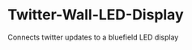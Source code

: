 Twitter-Wall-LED-Display
========================

Connects twitter updates to a bluefield LED display